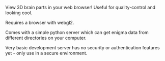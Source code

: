 View 3D brain parts in your web browser! Useful for quality-control and looking cool.

Requires a browser with webgl2.

Comes with a simple python server which can get enigma data from different directories on your computer.

Very basic development server has no security or authentication features yet - only use in a secure environment.
